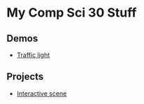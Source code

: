 # My Comp Sci 30 Stuff
## Demos
- [Traffic light](trafficlight)

## Projects
- [Interactive scene](scene) 
